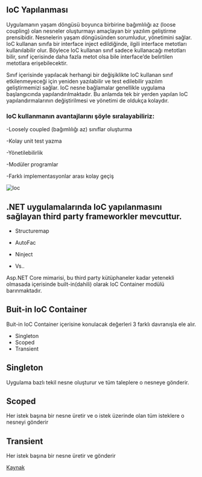 ## IoC Yapılanması

Uygulamanın yaşam döngüsü boyunca birbirine bağımlılığı az (loose coupling) olan nesneler oluşturmayı amaçlayan bir yazılım geliştirme prensibidir. Nesnelerin yaşam döngüsünden sorumludur, yönetimini sağlar. IoC kullanan sınıfa bir interface inject edildiğinde, ilgili interface metotları kullanılabilir olur. Böylece IoC kullanan sınıf sadece kullanacağı metotları bilir, sınıf içerisinde daha fazla metot olsa bile interface’de belirtilen metotlara erişebilecektir.

Sınıf içerisinde yapılacak herhangi bir değişiklikte IoC kullanan sınıf etkilenmeyeceği için yeniden yazılabilir ve test edilebilir yazılım geliştirmemizi sağlar. IoC nesne bağlamalar genellikle uygulama başlangıcında yapılandırılmaktadır. Bu anlamda tek bir yerden yapılan IoC yapılandırmalarının değiştirilmesi ve yönetimi de oldukça kolaydır.

### IoC kullanmanın avantajlarını şöyle sıralayabiliriz:

-Loosely coupled (bağımlılığı az) sınıflar oluşturma

-Kolay unit test yazma

-Yönetilebilirlik

-Modüler programlar

-Farklı implementasyonlar arası kolay geçiş

![Ioc](https://user-images.githubusercontent.com/77586103/131522684-2428c88c-a2a4-4a53-b661-a070b2c535ff.png)

## .NET uygulamalarında IoC yapılanmasını sağlayan third party frameworkler mevcuttur.

* Structuremap

* AutoFac

* Ninject
* Vs..


Asp.NET Core mimarisi, bu third party kütüphaneler kadar yetenekli olmasada içerisinde built-in(dahili) olarak IoC Container modülü barınmaktadır.

## Buit-in IoC Container 

Buit-in IoC Container içerisine konulacak değerleri 3 farklı davranışla ele alır.

* Singleton
* Scoped
* Transient

## Singleton

Uygulama bazlı tekil nesne oluşturur ve tüm taleplere o nesneye gönderir.

## Scoped

Her istek başına bir nesne üretir ve o istek üzerinde olan tüm isteklere o nesneyi gönderir

## Transient

Her istek başına bir nesne üretir ve gönderir 

[Kaynak](https://devnot.com/2020/ioc-prensibi-nedir-ornek-proje-ile-kullanimi-ve-avantajlari/)
